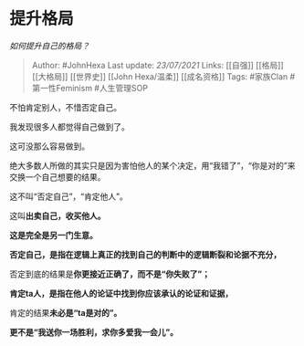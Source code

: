 # 提升格局
*如何提升自己的格局？*

> Author: #JohnHexa
Last update: *23/07/2021* 
Links: [[自强]] [[格局]] [[大格局]] [[世界史]] [[John Hexa/温柔]] [[成名资格]]
Tags:  #家族Clan #第一性Feminism #人生管理SOP 



不怕肯定别人，不惜否定自己。

我发现很多人都觉得自己做到了。

这可没那么容易做到。

绝大多数人所做的其实只是因为害怕他人的某个决定，用“我错了”，“你是对的”来交换一个自己想要的结果。

这不叫“否定自己”，“肯定他人”。

这叫**出卖自己，收买他人。**

**这是完全是另一门生意。**

**否定自己，是指在逻辑上真正的找到自己的判断中的逻辑断裂和论据不充分，**

否定到底的结果是**你更接近正确了，而不是“你失败了”；**

**肯定ta人，是指在他人的论证中找到你应该承认的论证和证据，**

肯定的结果**未必是“ta是对的”。**

**更不是“我送你一场胜利，求你多爱我一会儿”。**



